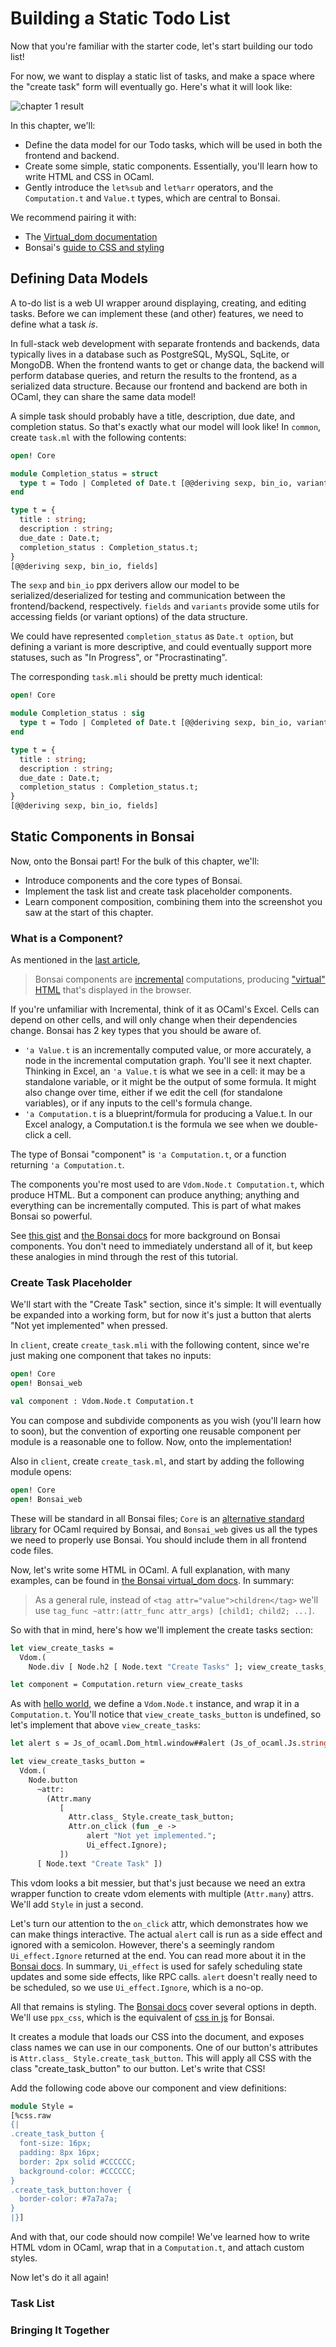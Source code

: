 # Building a Static Todo List

Now that you're familiar with the starter code, let's start building our todo list!

For now, we want to display a static list of tasks, and make a space where
the "create task" form will eventually go. Here's what it will look like:

![chapter 1 result](img/1_result.png)

In this chapter, we'll:

- Define the data model for our Todo tasks, which will be used in both the frontend and backend.
- Create some simple, static components. Essentially, you'll learn how to write HTML and CSS in OCaml.
- Gently introduce the `let%sub` and `let%arr` operators, and the `Computation.t` and `Value.t` types, which are central to Bonsai.

We recommend pairing it with:

- The [Virtual_dom documentation](https://bonsai.red/01-virtual_dom.html)
- Bonsai's [guide to CSS and styling](https://bonsai.red/08-css.html)

## Defining Data Models

A to-do list is a web UI wrapper around displaying, creating, and editing tasks.
Before we can implement these (and other) features, we need to define what a task *is*.

In full-stack web development with separate frontends and backends, data typically lives
in a database such as PostgreSQL, MySQL, SqLite, or MongoDB. When the frontend wants to
get or change data, the backend will perform database queries, and return the results to
the frontend, as a serialized data structure. Because our frontend and backend are both in
OCaml, they can share the same data model!

A simple task should probably have a title, description, due date, and completion status.
So that's exactly what our model will look like! In `common`, create `task.ml` with the following
contents:

<!-- $MDX file=../../src/todo_list/1_static_components/common/task.ml -->
```ocaml
open! Core

module Completion_status = struct
  type t = Todo | Completed of Date.t [@@deriving sexp, bin_io, variants]
end

type t = {
  title : string;
  description : string;
  due_date : Date.t;
  completion_status : Completion_status.t;
}
[@@deriving sexp, bin_io, fields]
```

The `sexp` and `bin_io` ppx derivers allow our model to be serialized/deserialized
for testing and communication between the frontend/backend, respectively.
`fields` and `variants` provide some utils for accessing fields (or variant options)
of the data structure.

We could have represented `completion_status` as `Date.t option`, but defining a variant
is more descriptive, and could eventually support more statuses, such as "In Progress", or
"Procrastinating".

The corresponding `task.mli` should be pretty much identical:

<!-- $MDX file=../../src/todo_list/1_static_components/common/task.mli -->
```ocaml
open! Core

module Completion_status : sig
  type t = Todo | Completed of Date.t [@@deriving sexp, bin_io, variants]
end

type t = {
  title : string;
  description : string;
  due_date : Date.t;
  completion_status : Completion_status.t;
}
[@@deriving sexp, bin_io, fields]
```

## Static Components in Bonsai

Now, onto the Bonsai part!
For the bulk of this chapter, we'll:

- Introduce components and the core types of Bonsai.
- Implement the task list and create task placeholder components.
- Learn component composition, combining them into the screenshot you saw
  at the start of this chapter.

### What is a Component?

As mentioned in the [last article](./0_hello_world.md),

> Bonsai components are [incremental](https://blog.janestreet.com/introducing-incremental/)
computations, producing ["virtual" HTML](https://bonsai.red/00-introduction.html#the-underlying-machinery)
that's displayed in the browser.

If you're unfamiliar with Incremental, think of it as OCaml's Excel.
Cells can depend on other cells, and will only change when their dependencies change.
Bonsai has 2 key types that you should be aware of.

- `'a Value.t` is an incrementally computed value, or more accurately,
  a node in the incremental computation graph. You'll see it next chapter.
  Thinking in Excel, an `'a Value.t` is what we see in a cell: it may be a
  standalone variable, or it might be the output of some formula.
  It might also change over time, either if we edit the cell
  (for standalone variables), or if any inputs to the cell's formula change.
- `'a Computation.t` is a blueprint/formula for producing a Value.t.
  In our Excel analogy, a Computation.t is the formula we see when we double-click a cell.

The type of Bonsai "component" is `'a Computation.t`, or a function returning
`'a Computation.t`.

The components you're most used to are `Vdom.Node.t Computation.t`, which produce HTML.
But a component can produce anything; anything and everything can be incrementally
computed. This is part of what makes Bonsai so powerful.

See [this gist](https://gist.github.com/TyOverby/daf9a92db08d1c724f298bfb943f5a3e)
and [the Bonsai docs](https://bonsai.red/02-dynamism.html) for more background on Bonsai components.
You don't need to immediately understand all of it, but keep these analogies in mind
through the rest of this tutorial.

### Create Task Placeholder

We'll start with the "Create Task" section, since it's simple:
It will eventually be expanded into a working form, but for now
it's just a button that alerts "Not yet implemented" when pressed.

In `client`, create `create_task.mli` with the following content,
since we're just making one component that takes no inputs:

<!-- $MDX file=../../src/todo_list/1_static_components/client/create_task.mli -->
```ocaml
open! Core
open! Bonsai_web

val component : Vdom.Node.t Computation.t
```

You can compose and subdivide components as you wish (you'll learn how to soon),
but the convention of exporting one reusable component per module is a reasonable
one to follow. Now, onto the implementation!

Also in `client`, create `create_task.ml`, and start by adding the following module opens:

<!-- $MDX file=../../src/todo_list/1_static_components/client/create_task.ml,part=opens -->
```ocaml
open! Core
open! Bonsai_web
```

These will be standard in all Bonsai files; `Core` is an
[alternative standard library](https://opensource.janestreet.com/core/) for OCaml required by Bonsai,
and `Bonsai_web` gives us all the types we need to properly use Bonsai.
You should include them in all frontend code files.

Now, let's write some HTML in OCaml.
A full explanation, with many examples, can be found in [the Bonsai virtual_dom docs](https://bonsai.red/01-virtual_dom.html).
In summary:

> As a general rule, instead of `<tag attr="value">children</tag>` we'll use `tag_func ~attr:(attr_func attr_args) [child1; child2; ...]`.

So with that in mind, here's how we'll implement the create tasks section:

<!-- $MDX file=../../src/todo_list/1_static_components/client/create_task.ml,part=component_no_button -->
```ocaml
let view_create_tasks =
  Vdom.(
    Node.div [ Node.h2 [ Node.text "Create Tasks" ]; view_create_tasks_button ])

let component = Computation.return view_create_tasks
```

As with [hello world](./0_hello_world.md), we define a `Vdom.Node.t` instance, and wrap
it in a `Computation.t`.
You'll notice that `view_create_tasks_button` is undefined,
so let's implement that above `view_create_tasks`:

<!-- $MDX file=../../src/todo_list/1_static_components/client/create_task.ml,part=button_view -->
```ocaml
let alert s = Js_of_ocaml.Dom_html.window##alert (Js_of_ocaml.Js.string s)

let view_create_tasks_button =
  Vdom.(
    Node.button
      ~attr:
        (Attr.many
           [
             Attr.class_ Style.create_task_button;
             Attr.on_click (fun _e ->
                 alert "Not yet implemented.";
                 Ui_effect.Ignore);
           ])
      [ Node.text "Create Task" ])
```

This vdom looks a bit messier, but that's just because we need an extra wrapper function to
create vdom elements with multiple (`Attr.many`) attrs. We'll add `Style` in just a second.

Let's turn our attention to the `on_click` attr, which demonstrates how we can make things interactive.
The actual `alert` call is run as a side effect and ignored with a semicolon. However, there's a seemingly
random `Ui_effect.Ignore` returned at the end.
You can read more about it in the [Bonsai docs](https://bonsai.red/01-virtual_dom.html#unit-vdom.effect.t).
In summary, `Ui_effect` is used for safely scheduling state updates and some side effects, like RPC calls.
`alert` doesn't really need to be scheduled, so we use `Ui_effect.Ignore`, which is a no-op.

All that remains is styling.
The [Bonsai docs](https://bonsai.red/08-css.html) cover several options in depth.
We'll use `ppx_css`, which is the equivalent of [css in js](https://blog.logrocket.com/css-vs-css-in-js/)
for Bonsai.

It creates a module that loads our CSS into the document, and exposes class names we can use
in our components. One of our button's attributes is `Attr.class_ Style.create_task_button`.
This will apply all CSS with the class "create_task_button" to our button.
Let's write that CSS!

Add the following code above our component and view definitions:

<!-- $MDX file=../../src/todo_list/1_static_components/client/create_task.ml,part=style -->
```ocaml
module Style =
[%css.raw
{|
.create_task_button {
  font-size: 16px;
  padding: 8px 16px;
  border: 2px solid #CCCCCC;
  background-color: #CCCCCC;
}
.create_task_button:hover {
  border-color: #7a7a7a;
}
|}]
```

And with that, our code should now compile!
We've learned how to write HTML vdom in OCaml, wrap that in a `Computation.t`,
and attach custom styles.

Now let's do it all again!

### Task List


### Bringing It Together
